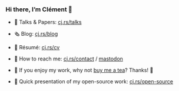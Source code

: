 ### Hi there, I’m Clément 👋

- 💬 Talks & Papers: [cj.rs/talks](https://cj.rs/paper/?ref=gh-profile)
- 🗞️ Blog: [cj.rs/blog](https://cj.rs/blog/?ref=gh-profile)
- 💼 Résumé: [cj.rs/cv](https://cj.rs/cv/?ref=gh-profile)
- 📮 How to reach me: [cj.rs/contact](https://cj.rs/contact/?ref=gh-profile) / <a rel="me" href="https://fosstodon.org/@cjoly">mastodon</a>
- 🍵 If you enjoy my work, why not [buy me a tea](https://cj.rs/donate/)? Thanks! 🙏

- 🚀 Quick presentation of my open-source work: [cj.rs/open-source](https://cj.rs/open-source/?ref=gh-profile)

<!--
**cljoly/cljoly** is a ✨ _special_ ✨ repository because its `README.md` (this file) appears on your GitHub profile.

Here are some ideas to get you started:

- 🔭 I’m currently working on ...
- 🌱 I’m currently learning ...
- 👯 I’m looking to collaborate on ...
- 🤔 I’m looking for help with ...
- 💬 Ask me about ...
- 📫 How to reach me: ...
- 😄 Pronouns: ...
- ⚡ Fun fact: ...
-->
